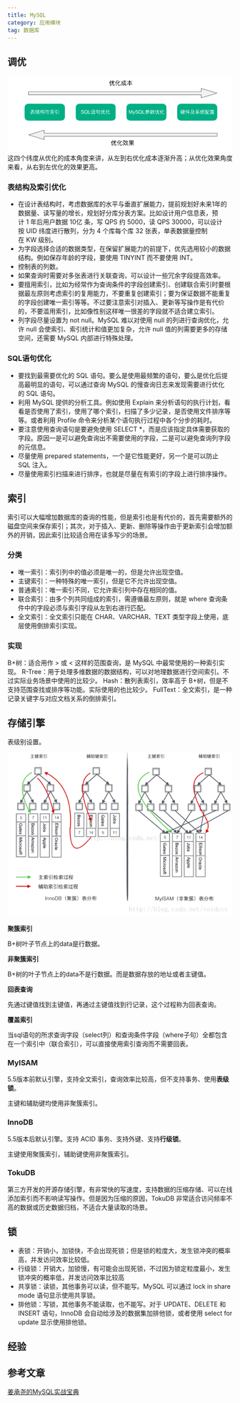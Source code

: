 ```yaml
---
title: MySQL
category: 应用模块
tag: 数据库
---
```


## 调优
![img](/img/posts/索引优化.png)
这四个纬度从优化的成本角度来讲，从左到右优化成本逐渐升高；从优化效果角度来看，从右到左优化的效果更高。

### 表结构及索引优化
* 在设计表结构时，考虑数据库的水平与垂直扩展能力，提前规划好未来1年的数据量、读写量的增长，规划好分库分表方案。比如设计用户信息表，预计 1 年后用户数据 10亿 条，写 QPS 约 5000，读 QPS 30000，可以设计按 UID 纬度进行散列，分为 4 个库每个库 32 张表，单表数据量控制在 KW 级别。
* 为字段选择合适的数据类型，在保留扩展能力的前提下，优先选用较小的数据结构。例如保存年龄的字段，要使用 TINYINT 而不要使用 INT。
* 控制表的列数。
* 如果查询时需要对多张表进行关联查询，可以设计一些冗余字段提高效率。
* 要擅用索引，比如为经常作为查询条件的字段创建索引、创建联合索引时要根据最左原则考虑索引的复用能力，不要重复创建索引；要为保证数据不能重复的字段创建唯一索引等等。不过要注意索引对插入、更新等写操作是有代价的，不要滥用索引，比如像性别这样唯一很差的字段就不适合建立索引。
* 列字段尽量设置为 not null。MySQL 难以对使用 null 的列进行查询优化，允许 null 会使索引、索引统计和值更加复杂，允许 null 值的列需要更多的存储空间，还需要 MySQL 内部进行特殊处理。

### SQL语句优化
* 要找到最需要优化的 SQL 语句。要么是使用最频繁的语句，要么是优化后提高最明显的语句，可以通过查询 MySQL 的慢查询日志来发现需要进行优化的 SQL 语句。
* 利用 MySQL 提供的分析工具。例如使用 Explain 来分析语句的执行计划，看看是否使用了索引，使用了哪个索引，扫描了多少记录，是否使用文件排序等等。或者利用 Profile 命令来分析某个语句执行过程中各个分步的耗时。
* 要注意使用查询语句是要避免使用 SELECT *，而是应该指定具体需要获取的字段。原因一是可以避免查询出不需要使用的字段，二是可以避免查询列字段的元信息。
* 尽量使用 prepared statements，一个是它性能更好，另一个是可以防止 SQL 注入。
* 尽量使用索引扫描来进行排序，也就是尽量在有索引的字段上进行排序操作。

## 索引
索引可以大幅增加数据库的查询的性能，但是索引也是有代价的，首先需要额外的磁盘空间来保存索引；其次，对于插入、更新、删除等操作由于更新索引会增加额外的开销，因此索引比较适合用在读多写少的场景。
### 分类

* 唯一索引：索引列中的值必须是唯一的，但是允许出现空值。
* 主键索引：一种特殊的唯一索引，但是它不允许出现空值。
* 普通索引：唯一索引不同，它允许索引列中存在相同的值。
* 联合索引：由多个列共同组成的索引，需遵循最左原则，就是 where 查询条件中的字段必须与索引字段从左到右进行匹配。
* 全文索引：全文索引只能在 CHAR、VARCHAR、TEXT 类型字段上使用，底层使用倒排索引实现。

### 实现
B+树：适合用作 > 或 < 这样的范围查询，是 MySQL 中最常使用的一种索引实现。
R-Tree：用于处理多维数据的数据结构，可以对地理数据进行空间索引。不过实际业务场景中使用的比较少。
Hash：散列表索引，效率高于 B+树，但是不支持范围查找或排序等功能。实际使用的也比较少。
FullText：全文索引，是一种记录关键字与对应文档关系的倒排索引。

## 存储引擎

表级别设置。

![img](/img/posts/聚簇索引.png)

**聚簇索引**

B+树叶子节点上的data是行数据。

**非聚簇索引**

B+树的叶子节点上的data不是行数据。而是数据存放的地址或者主键值。

**回表查询**

先通过键值找到主键值，再通过主键值找到行记录，这个过程称为回表查询。

**覆盖索引**

当sql语句的所求查询字段（select列）和查询条件字段（where子句）全都包含在一个索引中（联合索引），可以直接使用索引查询而不需要回表。

### MyISAM

5.5版本前默认引擎，支持全文索引，查询效率比较高，但不支持事务、使用**表级锁**。

主键和辅助键均使用非聚簇索引。

### InnoDB

5.5版本后默认引擎。支持 ACID 事务、支持外键、支持**行级锁**。

主键使用聚簇索引，辅助键使用非聚簇索引。

### TokuDB

第三方开发的开源存储引擎，有非常快的写速度，支持数据的压缩存储、可以在线添加索引而不影响读写操作。但是因为压缩的原因，TokuDB 非常适合访问频率不高的数据或历史数据归档，不适合大量读取的场景。

## 锁
* 表锁：开销小，加锁快，不会出现死锁；但是锁的粒度大，发生锁冲突的概率高，并发访问效率比较低。
* 行级锁：开销大，加锁慢，有可能会出现死锁，不过因为锁定粒度最小，发生锁冲突的概率低，并发访问效率比较高
* 共享锁：读锁，其他事务可以读，但不能写。MySQL 可以通过 lock in share mode 语句显示使用共享锁。
* 排他锁：写锁，其他事务不能读取，也不能写。对于 UPDATE、DELETE 和 INSERT 语句，InnoDB 会自动给涉及的数据集加排他锁，或者使用 select for update 显示使用排他锁。

## 经验

## 参考文章

[姜承尧的MySQL实战宝典](https://www.jianshu.com/nb/50366127)

